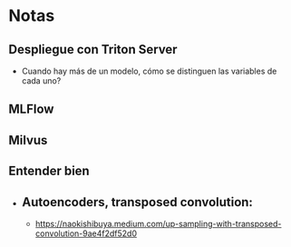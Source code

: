 Notas
=====

Despliegue con Triton Server
----------------------------

- Cuando hay más de un modelo, cómo se distinguen las variables de cada uno?

MLFlow
------

Milvus
------


Entender bien
-------------

- Autoencoders, transposed convolution:
    - 
    - https://naokishibuya.medium.com/up-sampling-with-transposed-convolution-9ae4f2df52d0